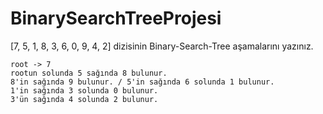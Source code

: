 # BinarySearchTreeProjesi
[7, 5, 1, 8, 3, 6, 0, 9, 4, 2] dizisinin Binary-Search-Tree aşamalarını yazınız.
```
root -> 7
rootun solunda 5 sağında 8 bulunur.
8'in sağında 9 bulunur. / 5'in sağında 6 solunda 1 bulunur.
1'in sağında 3 solunda 0 bulunur.
3'ün sağında 4 solunda 2 bulunur.

```
